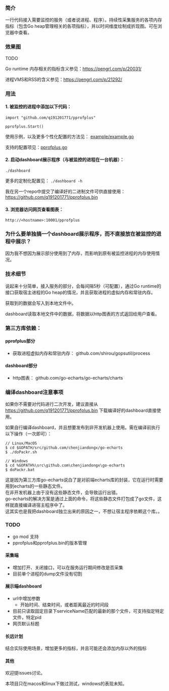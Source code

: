 ### 简介

一行代码接入需要监控的服务（或者说进程、程序）。持续性采集服务的各项内存指标（包含Go heap管理相关的各项指标），并以时间维度绘制成折现图。可在浏览器中查看。

### 效果图

TODO

Go runtime 内存相关的指标含义参见：https://pengrl.com/p/20031/

进程VMS和RSS的含义参见：https://pengrl.com/p/21292/

### 用法

#### 1. 被监控的进程中添加以下代码：

```golang
import "github.com/q191201771/pprofplus"

pprofplus.Start()
```

使用示例，以及更多个性化配置的方法见： [example/example.go](https://github.com/q191201771/pprofplus/blob/master/example/example.go)

支持的配置项见：[pprofplus.go](https://github.com/q191201771/pprofplus/blob/master/pprofplus.go#L5)

#### 2. 启动dashboard展示程序（与被监控的进程在一台机器）：

```shell
./dashboard
```

更多的定制化配置见： `./dashboard -h`

我在另一个repo中提交了编译好的二进制文件可供直接使用：https://github.com/q191201771/pprofplus.bin

#### 3. 浏览器访问网页查看图表：

`http://<hostname>:10001/pprofplus`

### 为什么要单独搞一个dashboard展示程序，而不直接放在被监控的进程中展示？

因为我不想因为展示部分使用到了内存，而影响到原有被监控进程的内存使用情况。

### 技术细节

说起来十分简单，接入服务的部分，会每间隔5秒（可配置），通过Go runtime的接口获取宿主进程的Go heap的情况，并且获取进程的虚拟内存和常驻内存。

获取到的数据会写入到本地文件中。

dashboard读取本地文件中的数据，将数据以http图表的方式返回给用户查看。

### 第三方库依赖：

#### pprofplus部分

- 获取进程虚拟内存和常驻内存： github.com/shirou/gopsutil/process

#### dashboard部分

- http图表： github.com/go-echarts/go-echarts/charts

### 编译dashboard注意事项

如果你不需要对代码进行二次开发，建议直接从 https://github.com/q191201771/pprofplus.bin 下载编译好的dashboard直接使用。

如果自行编译dashboard，并且想要发布到非开发机器上使用。需在编译前执行以下操作（一次即可）：

```shell
// Linux/MacOS
$ cd $GOPATH/src/github.com/chenjiandongx/go-echarts
$ ./doPackr.sh

// Windows
$ cd %GOPATH%\src\github.com\chenjiandongx\go-echarts
$ doPackr.bat
```

这是因为第三方库go-echarts说白了是对前端echarts库的封装，它在运行时需要用到echarts的一些静态文件。  
在非开发机器上由于没有这些静态文件，会导致运行出错。  
go-echarts的解决方案是通过上面的命令，将这些静态文件打包成了go文件，这样就直接编译进宿主程序中了。  
这其实也是我把dashboard独立出来的原因之一，不想让宿主程序依赖这个库。。

### TODO

- go mod 支持
- pprofplus和pprofplus.bin的版本管理

#### 采集端

- 增加打开、关闭接口，可以在服务运行期间修改是否采集
- 目前单个进程的dump文件没有切割

#### 展示端dashboard

- url中增加参数
    - 开始时间、结束时间，或者距离最近的时间段
- 目前只读取固定目录下serviceName匹配的最新的那个文件，可支持指定特定文件，特定pid
- 网页默认标题

#### 长远计划

结合实际使用场景，增加更多的指标，并且可能还会添加内存以外的指标

#### 其他

欢迎提issues讨论。

本项目只在macos和linux下做过测试，windows的表现未知。